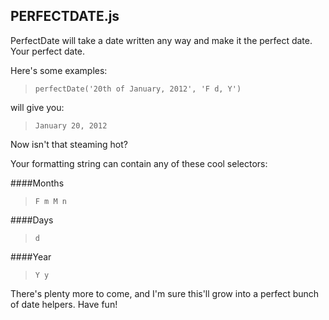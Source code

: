 PERFECTDATE.js
-
PerfectDate will take a date written any way and make it the perfect date. Your perfect date. 

Here's some examples:

>     perfectDate('20th of January, 2012', 'F d, Y')

will give you:

>     January 20, 2012

Now isn't that steaming hot?

Your formatting string can contain any of these cool selectors:

####Months
>     F m M n
####Days
>     d
####Year
>     Y y

There's plenty more to come, and I'm sure this'll grow into a perfect bunch of date helpers. Have fun!